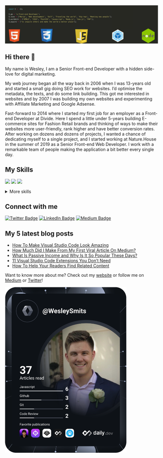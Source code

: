 [![Wesley Smits - Github Banner](./assets/github-header.jpeg)](https://wesleysmits.com/)



## Hi there 👋

My name is Wesley, I am a Senior Front-end Developer with a hidden side-love for digital marketing.

My web journey began all the way back in 2006 when I was 13-years old and started a small gig doing SEO work for websites. I’d optimise the metadata, the texts, and do some link building. This got me interested in websites and by 2007 I was building my own websites and experimenting with Affiliate Marketing and Google Adsense.

Fast-forward to 2014 where I started my first job for an employer as a Front-end Developer at Divide. Here I spend a little under 5-years building E-commerce sites for Fashion Retail brands and thinking of ways to make their websites more user-friendly, rank higher and have better conversion rates. After working on dozens and dozens of projects, I wanted a chance of dedicating myself to a single project, and I started working at Nature.House in the summer of 2019 as a Senior Front-end Web Developer. I work with a remarkable team of people making the application a bit better every single day.

## My Skills
![](https://img.shields.io/badge/Code-JavaScript-blue)
![](https://img.shields.io/badge/Code-TypeScript-blue)
![](https://img.shields.io/badge/Marketing-SEO-brightgreen)

<details>
<summary>More skills</summary>
<br />

### Code
![](https://img.shields.io/badge/Code-HTML-blue)
![](https://img.shields.io/badge/Code-JavaScript-blue)
![](https://img.shields.io/badge/Code-TypeScript-blue)
![](https://img.shields.io/badge/Code-PHP-blue)
![](https://img.shields.io/badge/Code-SQL-blue)
![](https://img.shields.io/badge/Code-CSS-blue)
![](https://img.shields.io/badge/Code-PostCSS-blue)
![](https://img.shields.io/badge/Code-SCSS-blue)
![](https://img.shields.io/badge/Code-LESS-blue)
![](https://img.shields.io/badge/Code-Swift-blue)
![](https://img.shields.io/badge/Code-SwiftUI-blue)
![](https://img.shields.io/badge/Code-CSharp-blue)
![](https://img.shields.io/badge/Code-.NET-blue)

### Frameworks
![](https://img.shields.io/badge/Frameworks-Wordpress-orange)
![](https://img.shields.io/badge/Frameworks-Symfony-orange)
![](https://img.shields.io/badge/Frameworks-Magento-orange)
![](https://img.shields.io/badge/Frameworks-Shopify-orange)


### Testing
![](https://img.shields.io/badge/Testing-Jest-green)
![](https://img.shields.io/badge/Testing-Cypress-green)
![](https://img.shields.io/badge/Testing-Mocha-green)
![](https://img.shields.io/badge/Testing-PHPUnit-green)

### Tools
![](https://img.shields.io/badge/Tools-VSCode-red)
![](https://img.shields.io/badge/Tools-WebPack-red)
![](https://img.shields.io/badge/Tools-NPM-red)
![](https://img.shields.io/badge/Tools-Yarn-red)
![](https://img.shields.io/badge/Tools-Docker-red)
![](https://img.shields.io/badge/Tools-GithubActions-red)
![](https://img.shields.io/badge/Tools-GithubActions-red)
![](https://img.shields.io/badge/Tools-GitLab-red)
![](https://img.shields.io/badge/Tools-Jira-red)
![](https://img.shields.io/badge/Tools-Figma-red)
![](https://img.shields.io/badge/Tools-Sketch-red)
![](https://img.shields.io/badge/Tools-AdobeXD-red)

### Marketing
![](https://img.shields.io/badge/Marketing-SEO-brightgreen)
![](https://img.shields.io/badge/Marketing-SEA-brightgreen)
![](https://img.shields.io/badge/Marketing-SMO-brightgreen)
![](https://img.shields.io/badge/Marketing-GoogleAds-brightgreen)
![](https://img.shields.io/badge/Marketing-FacebookAds-brightgreen)
![](https://img.shields.io/badge/Marketing-PinterestAds-brightgreen)
![](https://img.shields.io/badge/Marketing-LinkedInAds-brightgreen)
![](https://img.shields.io/badge/Marketing-GoogleTagManager-brightgreen)
![](https://img.shields.io/badge/Marketing-InfluencerMarketing-brightgreen)

### Processes
![](https://img.shields.io/badge/Processes-Scrum-yellowgreen)
![](https://img.shields.io/badge/Processes-Agile-yellowgreen)
![](https://img.shields.io/badge/Processes-Leadership-yellowgreen)
![](https://img.shields.io/badge/Processes-LeadDevelopment-yellowgreen)
![](https://img.shields.io/badge/Processes-Scrum-yellowgreen)

### Other
![](https://img.shields.io/badge/Other-WebPerformance-lightgrey)
![](https://img.shields.io/badge/Other-WebAccessibility-lightgrey)
![](https://img.shields.io/badge/Other-WPEngine-lightgrey)
</details>

## Connect with me
[![Twitter Badge](https://img.shields.io/badge/Twitter-Profile-informational?style=flat&logo=twitter&logoColor=white&color=1CA2F1)](https://twitter.com/iamwesleysmits)
[![LinkedIn Badge](https://img.shields.io/badge/LinkedIn-Profile-informational?style=flat&logo=linkedin&logoColor=white&color=0D76A8)](https://www.linkedin.com/in/wesley-robert-smits/)
[![Medium Badge](https://img.shields.io/badge/Medium-Profile-informational?style=flat&logo=medium&logoColor=white&color=0D76A8)](https://medium.com/@WesleySmits)

## My 5 latest blog posts
<!-- BLOG-POST-LIST:START -->
- [How To Make Visual Studio Code Look Amazing](https://javascript.plainenglish.io/how-to-make-visual-studio-code-look-amazing-253d0b33b40d?source=rss-8ddf286623e4------2)
- [How Much Did I Make From My First Viral Article On Medium?](https://medium.com/new-writers-welcome/how-much-did-i-make-from-my-first-viral-article-on-medium-6b6333f1cef4?source=rss-8ddf286623e4------2)
- [What Is Passive Income and Why Is It So Popular These Days?](https://medium.com/illumination/what-is-passive-income-and-why-is-it-so-popular-these-days-3f78bb519b31?source=rss-8ddf286623e4------2)
- [11 Visual Studio Code Extensions You Don’t Need](https://javascript.plainenglish.io/10-visual-studio-code-extensions-you-dont-need-6f7904132a57?source=rss-8ddf286623e4------2)
- [How To Help Your Readers Find Related Content](https://medium.com/new-writers-welcome/how-to-help-your-readers-find-related-content-afdca5e68876?source=rss-8ddf286623e4------2)
<!-- BLOG-POST-LIST:END -->

Want to know more about me? Check out my [website](https://wesleysmits.com/) or follow me on [Medium](https://medium.com/@WesleySmits) or [Twitter](https://twitter.com/iamwesleysmits)!

<a href="https://app.daily.dev/DailyDevTips"><img src="https://github.com/WesleySmits/WesleySmits/blob/main/devcard.svg" width="400" alt="Wesley Smits's Dev Card"/></a>
